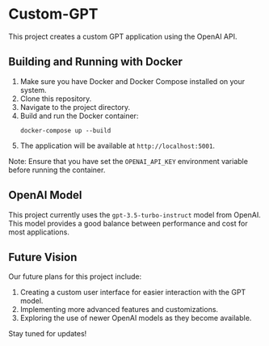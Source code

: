 # Custom-GPT

This project creates a custom GPT application using the OpenAI API.

## Building and Running with Docker

1. Make sure you have Docker and Docker Compose installed on your system.
2. Clone this repository.
3. Navigate to the project directory.
4. Build and run the Docker container:
   ```
   docker-compose up --build
   ```
5. The application will be available at `http://localhost:5001`.

Note: Ensure that you have set the `OPENAI_API_KEY` environment variable before running the container.

## OpenAI Model

This project currently uses the `gpt-3.5-turbo-instruct` model from OpenAI. This model provides a good balance between performance and cost for most applications.

## Future Vision

Our future plans for this project include:

1. Creating a custom user interface for easier interaction with the GPT model.
2. Implementing more advanced features and customizations.
3. Exploring the use of newer OpenAI models as they become available.

Stay tuned for updates!
